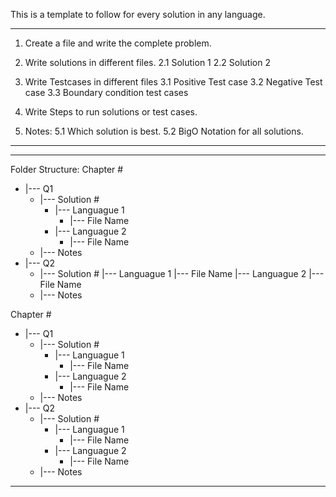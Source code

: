 This is a template to follow for every solution in any language.

---------------------------------------------------------------
1. Create a file and write the complete problem.

2. Write solutions in different files.
2.1 Solution 1
2.2 Solution 2

3. Write Testcases in different files
3.1 Positive Test case
3.2 Negative Test case
3.3 Boundary condition test cases

4. Write Steps to run solutions or test cases.

5. Notes:
5.1 Which solution is best.
5.2 BigO Notation for all solutions.
----------------------------------------------------------------

----------------------------------------------------------------
Folder Structure:
Chapter #
- |--- Q1
  -  |--- Solution #
      -  |--- Languague 1
         -  |--- File Name
      -  |--- Languague 2
         -  |--- File Name
  -  |--- Notes
- |--- Q2
  -  |--- Solution #
         |--- Languague 1
            |--- File Name
         |--- Languague 2
            |--- File Name
  -  |--- Notes

Chapter #
- |--- Q1
  -  |--- Solution #
      -  |--- Languague 1
         -  |--- File Name
      -  |--- Languague 2
         -  |--- File Name
  -  |--- Notes
- |--- Q2
  -  |--- Solution #
      -  |--- Languague 1
         -  |--- File Name
      -  |--- Languague 2
         -  |--- File Name
  -  |--- Notes

----------------------------------------------------------------

